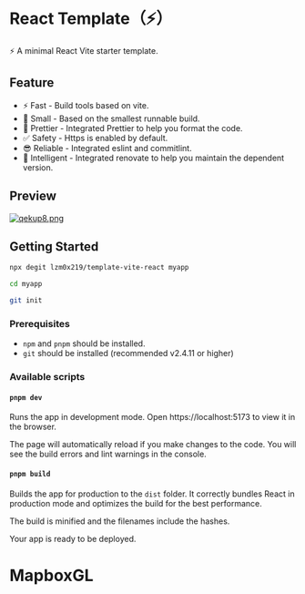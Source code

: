 # React Template（⚡️）

⚡️ A minimal React Vite starter template.

## Feature

- ⚡️ Fast - Build tools based on vite.
- 👻 Small - Based on the smallest runnable build.
- 💄 Prettier - Integrated Prettier to help you format the code.
- ✅ Safety - Https is enabled by default.
- 😎 Reliable - Integrated eslint and commitlint.
- 🤖 Intelligent - Integrated renovate to help you maintain the dependent version.

## Preview

[![qekup8.png](https://s1.ax1x.com/2022/03/20/qekup8.png)](https://imgtu.com/i/qekup8)

## Getting Started

```bash
npx degit lzm0x219/template-vite-react myapp

cd myapp

git init
```

### Prerequisites

- `npm` and `pnpm` should be installed.
- `git` should be installed (recommended v2.4.11 or higher)

### Available scripts

#### `pnpm dev`

Runs the app in development mode.
Open https://localhost:5173 to view it in the browser.

The page will automatically reload if you make changes to the code.
You will see the build errors and lint warnings in the console.

#### `pnpm build`

Builds the app for production to the `dist` folder.
It correctly bundles React in production mode and optimizes the build for the best performance.

The build is minified and the filenames include the hashes.

Your app is ready to be deployed.
# MapboxGL
